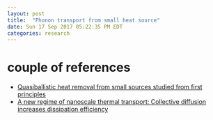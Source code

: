 ```yaml
---
layout: post
title:  "Phonon transport from small heat source"
date: Sun 17 Sep 2017 05:22:35 PM EDT
categories: research
---
```


# couple of references
- [Quasiballistic heat removal from small sources studied from first principles](https://arxiv.org/pdf/1708.04906.pdf)
- [A new regime of nanoscale thermal transport: Collective diffusion increases dissipation efficiency](http://www.pnas.org/content/112/16/4846.short)

